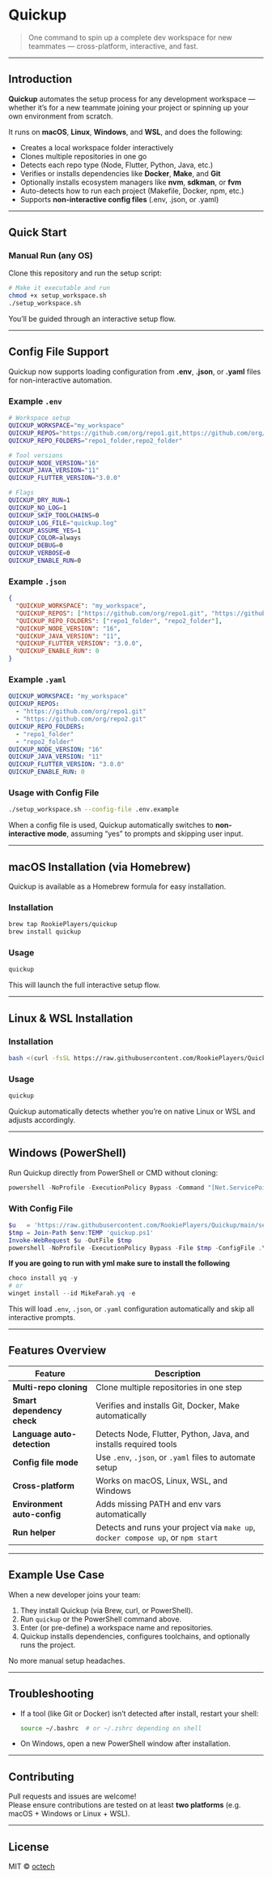 # Quickup  
> One command to spin up a complete dev workspace for new teammates — cross-platform, interactive, and fast.

---

## Introduction  
**Quickup** automates the setup process for any development workspace — whether it’s for a new teammate joining your project or spinning up your own environment from scratch.  

It runs on **macOS**, **Linux**, **Windows**, and **WSL**, and does the following:
- Creates a local workspace folder interactively  
- Clones multiple repositories in one go  
- Detects each repo type (Node, Flutter, Python, Java, etc.)  
- Verifies or installs dependencies like **Docker**, **Make**, and **Git**  
- Optionally installs ecosystem managers like **nvm**, **sdkman**, or **fvm**  
- Auto-detects how to run each project (Makefile, Docker, npm, etc.)  
- Supports **non-interactive config files** (.env, .json, or .yaml)

---

## Quick Start  

### Manual Run (any OS)
Clone this repository and run the setup script:

```bash
# Make it executable and run
chmod +x setup_workspace.sh
./setup_workspace.sh
```

You’ll be guided through an interactive setup flow.

---

## Config File Support

Quickup now supports loading configuration from **.env**, **.json**, or **.yaml** files for non-interactive automation.

### Example `.env`
```bash
# Workspace setup
QUICKUP_WORKSPACE="my_workspace"
QUICKUP_REPOS="https://github.com/org/repo1.git,https://github.com/org/repo2.git"
QUICKUP_REPO_FOLDERS="repo1_folder,repo2_folder"

# Tool versions
QUICKUP_NODE_VERSION="16"
QUICKUP_JAVA_VERSION="11"
QUICKUP_FLUTTER_VERSION="3.0.0"

# Flags
QUICKUP_DRY_RUN=1
QUICKUP_NO_LOG=1
QUICKUP_SKIP_TOOLCHAINS=0
QUICKUP_LOG_FILE="quickup.log"
QUICKUP_ASSUME_YES=1
QUICKUP_COLOR=always
QUICKUP_DEBUG=0
QUICKUP_VERBOSE=0
QUICKUP_ENABLE_RUN=0
```

### Example `.json`
```json
{
  "QUICKUP_WORKSPACE": "my_workspace",
  "QUICKUP_REPOS": ["https://github.com/org/repo1.git", "https://github.com/org/repo2.git"],
  "QUICKUP_REPO_FOLDERS": ["repo1_folder", "repo2_folder"],
  "QUICKUP_NODE_VERSION": "16",
  "QUICKUP_JAVA_VERSION": "11",
  "QUICKUP_FLUTTER_VERSION": "3.0.0",
  "QUICKUP_ENABLE_RUN": 0
}
```

### Example `.yaml`
```yaml
QUICKUP_WORKSPACE: "my_workspace"
QUICKUP_REPOS:
  - "https://github.com/org/repo1.git"
  - "https://github.com/org/repo2.git"
QUICKUP_REPO_FOLDERS:
  - "repo1_folder"
  - "repo2_folder"
QUICKUP_NODE_VERSION: "16"
QUICKUP_JAVA_VERSION: "11"
QUICKUP_FLUTTER_VERSION: "3.0.0"
QUICKUP_ENABLE_RUN: 0
```

### Usage with Config File
```bash
./setup_workspace.sh --config-file .env.example
```

When a config file is used, Quickup automatically switches to **non-interactive mode**, assuming “yes” to prompts and skipping user input.

---

## macOS Installation (via Homebrew)

Quickup is available as a Homebrew formula for easy installation.

### Installation
```bash
brew tap RookiePlayers/quickup
brew install quickup
```

### Usage
```bash
quickup
```

This will launch the full interactive setup flow.

---

## Linux & WSL Installation

### Installation
```bash
bash <(curl -fsSL https://raw.githubusercontent.com/RookiePlayers/Quickup/main/install.sh)
```

### Usage
```bash
quickup
```

Quickup automatically detects whether you’re on native Linux or WSL and adjusts accordingly.

---

## Windows (PowerShell)

Run Quickup directly from PowerShell or CMD without cloning:

```powershell
powershell -NoProfile -ExecutionPolicy Bypass -Command "[Net.ServicePointManager]::SecurityProtocol = [Net.SecurityProtocolType]::Tls12; iex (irm 'https://raw.githubusercontent.com/RookiePlayers/Quickup/main/setup_workspace.ps1')"
```

### With Config File
```powershell
$u   = 'https://raw.githubusercontent.com/RookiePlayers/Quickup/main/setup_workspace.ps1'
$tmp = Join-Path $env:TEMP 'quickup.ps1'
Invoke-WebRequest $u -OutFile $tmp
powershell -NoProfile -ExecutionPolicy Bypass -File $tmp -ConfigFile .\.config.yml
```
**If you are going to run with yml make sure to install the following**
```powershell
choco install yq -y
# or
winget install --id MikeFarah.yq -e
```

This will load `.env`, `.json`, or `.yaml` configuration automatically and skip all interactive prompts.

---

## Features Overview

| Feature | Description |
|----------|-------------|
| **Multi-repo cloning** | Clone multiple repositories in one step |
| **Smart dependency check** | Verifies and installs Git, Docker, Make automatically |
| **Language auto-detection** | Detects Node, Flutter, Python, Java, and installs required tools |
| **Config file mode** | Use `.env`, `.json`, or `.yaml` files to automate setup |
| **Cross-platform** | Works on macOS, Linux, WSL, and Windows |
| **Environment auto-config** | Adds missing PATH and env vars automatically |
| **Run helper** | Detects and runs your project via `make up`, `docker compose up`, or `npm start` |

---

## Example Use Case
When a new developer joins your team:
1. They install Quickup (via Brew, curl, or PowerShell).  
2. Run `quickup` or the PowerShell command above.  
3. Enter (or pre-define) a workspace name and repositories.  
4. Quickup installs dependencies, configures toolchains, and optionally runs the project.

No more manual setup headaches.

---

## Troubleshooting
- If a tool (like Git or Docker) isn’t detected after install, restart your shell:
  ```bash
  source ~/.bashrc  # or ~/.zshrc depending on shell
  ```
- On Windows, open a new PowerShell window after installation.

---

## Contributing
Pull requests and issues are welcome!  
Please ensure contributions are tested on at least **two platforms** (e.g. macOS + Windows or Linux + WSL).

---

## License
MIT © [octech](https://github.com/RookiePlayers)
